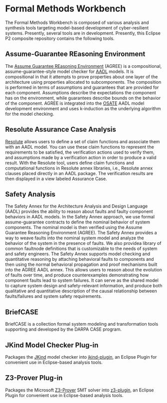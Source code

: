 # Formal Methods Workbench

The Formal Methods Workbench is composed of various analysis and
synthesis tools targeting model-based development of cyber-resilient
systems.  Presently, several tools are in development.  Presently,
this Eclipse P2 composite repository contains the following tools.

## Assume-Guarantee REasoning Environment

The [Assume Guarantee REasoning
Environment](https://github.com/loonwerks/AGREE.git) (AGREE) is a
compositional, assume-guarantee-style model checker for
[AADL](https://aadl.info) models. It is compositional in that it
attempts to prove properties about one layer of the architecture using
properties allocated to subcomponents. The composition is performed in
terms of assumptions and guarantees that are provided for each
component. Assumptions describe the expectations the component has on
the environment, while guarantees describe bounds on the behavior of
the component. AGREE is integrated into the [OSATE](https://osate.org)
AADL model development environment and uses k-induction as the
underlying algorithm for the model checking.

## Resolute Assurance Case Analysis

[Resolute](https://github.com/loonwerks/Resolute.git) allows users to
define a set of claim functions and associate them with an AADL
model. You can use these claim functions to represent the requirements
to be satisfied, the verification actions used to verify them, and
assumptions made by a verification action in order to produce a valid
result. With the Resolute tool, users define claim functions and
computational functions in Resolute annex libraries, i.e., Resolute
annex clauses placed directly in an AADL package. The verification
results are then displayed in a view labeled Assurance Case.

## Safety Analysis

The Safety Annex for the Architecture Analysis and Design Language (AADL)
provides the ability to reason about faults and faulty component behaviors in
AADL models. In the Safety Annex approach, we use formal assume-guarantee
contracts to define the nominal behavior of system components. The nominal
model is then verified using the Assume Guarantee Reasoning Environment
(AGREE). The Safety Annex provides a way to weave faults into the nominal
system model and analyze the behavior of the system in the presence of faults.
We also providea library of common faultnode definitions that is customizable
to the needs of system and safety engineers.  The Safety Annex supports model
checking and quantitative reasoning by attaching behavioral faults to
components and then using the normal behavioral propagation and proof
mechanisms built into the AGREE AADL annex. This allows users to reason about
the evolution of faults over time, and produce counterexamples demonstrating
how component faults lead to system failures. It can serve as the shared model
to capture system design and safety-relevant information, and produce both
qualitative and quantitative description of the causal relationship between
faults/failures and system safety requirements.

## BriefCASE

BriefCASE is a collection formal system modeling and transformation
tools supporting and developed by the DARPA CASE program.

## JKind Model Checker Plug-in

Packages the [JKind](https://github.com/agacek/jkind) model checker
into [jkind-plugin](https://github.com/loonwerks/jkind-plugin), an
Eclipse Plugin for convenient use in Eclipse-based analysis tools.

## Z3-Prover Plug-in

Packages the Microsoft [Z3-Prover](https://github.com/Z3Prover/z3) SMT
solver into [z3-plugin](https://github.com/loonwerks/z3-plugin), an
Eclipse Plugin for convenient use in Eclipse-based analysis tools.
